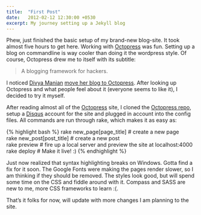 ```yaml
---
title:  "First Post"
date:   2012-02-12 12:30:00 +0530
excerpt: My journey setting up a Jekyll blog
---
```

Phew, just finished the basic setup of my brand-new blog-site. It took almost five hours to get here. Working with [Octopress](http://octopress.org) was fun. Setting up a blog on commandline is way cooler than doing it the wordpress style. Of course, Octopress drew me to itself with its subtitle:

> A blogging framework for hackers.

I noticed [Divya Manian](http://nimbupani.com/) [move her blog to Octopress](http://nimbupani.com/redesign-notes.html). After looking up Octopress and what people feel about it (everyone seems to like it), I decided to try it myself.

After reading almost all of the [Octopress](http://octopress.org) site, I cloned the [Octopress repo](http://github.com/imathis/octopress), setup a [Disqus](https://disqus.com) account for the site and plugged in account into the config files. All commands are run through rake, which makes it as easy as:

{% highlight bash %}
rake new_page[page_title]   # create a new page  
rake new_post[post_title]   # create a new post  
rake preview                # fire up a local server and preview the site at localhost:4000  
rake deploy                 # Make it live! :)
{% endhighlight %}

Just now realized that syntax highlighting breaks on Windows. Gotta find a fix for it soon. The Google Fonts were making the pages render slower, so I am thinking if they should be removed. The styles look good, but will spend some time on the CSS and fiddle around with it. Compass and SASS are new to me, more CSS frameworks to learn :(.

That’s it folks for now, will update with more changes I am planning to the site.

